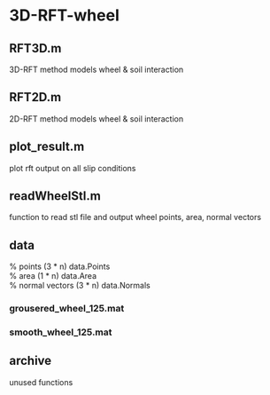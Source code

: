 ﻿# 3D-RFT-wheel
## RFT3D.m
3D-RFT method models wheel & soil interaction
## RFT2D.m
2D-RFT method models wheel & soil interaction
## plot_result.m
plot rft output on all slip conditions
## readWheelStl.m
function to read stl file and output wheel points, area, normal vectors
## data
% points (3 * n) data.Points \
% area (1 * n) data.Area\
% normal vectors (3 * n) data.Normals
### grousered_wheel_125.mat
### smooth_wheel_125.mat
## archive
unused functions
